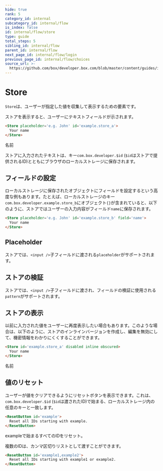 ```yaml
---
hide: true
rank: 5
category_id: internal
subcategory_id: internal/flow
is_index: false
id: internal/flow/store
type: guide
total_steps: 5
sibling_id: internal/flow
parent_id: internal/flow
next_page_id: internal/flow/login
previous_page_id: internal/flow/choices
source_url: >-
  https://github.com/box/developer.box.com/blob/master/content/guides/internal/flow/store.md
---
```

<!-- does not need translation -->

# Store

`Store`は、ユーザーが指定した値を収集して表示するための要素です。

ストアを表示すると、ユーザーにテキストフィールドが示されます。

```html
<Store placeholder='e.g. John' id='example.store_a'>
  Your name
</Store>
```

<H>

<Store placeholder="e.g. John" id="example.store_a">

名前

</Store>

</H>

<Message>

ストアに入力されたテキストは、キー`com.box.developer.$id` (`$id`はストアで提供されるID)とともにブラウザのローカルストレージに保存されます。

</Message>

## フィールドの設定

ローカルストレージに保存されたオブジェクトにフィールドを設定するという高度な例もあります。たとえば、ローカルストレージのキー`com.box.developer.example.store_b`にオブジェクト`{}`が含まれていると、以下のように、ストアではユーザーの入力内容がフィールド`name`に保存されます。

```html
<Store placeholder='e.g. John' id='example.store_b' field='name'>
  Your name
</Store>
```

## Placeholder

ストアでは、`<input />`子フィールドに渡される`placeholder`がサポートされます。

## ストアの検証

ストアでは、`<input />`子フィールドに渡され、フィールドの検証に使用される`pattern`がサポートされます。

## ストアの表示

以前に入力された値をユーザーに再度表示したい場合もあります。このような場合は、以下のように、ストアのインラインバージョンを作成し、編集を無効にして、機密情報をわかりにくくすることができます。

```html
<Store id='example.store_a' disabled inline obscured>
  Your name
</Store>
```

<H>

<Store id="example.store_a" disabled inline obscured>

名前

</Store>

</H>

## 値のリセット

ユーザーが値をクリアできるようにリセットボタンを表示できます。これは、`com.box.developer.$id` (`$id`は渡されたID)で始まる、ローカルストレージ内の任意のキーと一致します。

```html
<ResetButton id='example'>
  Reset all IDs starting with example.
</ResetButton>
```

<H>

<ResetButton id="example">

exampleで始まるすべてのIDをリセット。

</ResetButton>

</H>

複数のIDは、カンマ区切りリストとして渡すことができます。

```html
<ResetButton id='example1,example2'>
  Reset all IDs starting with example1 or example2.
</ResetButton>
```

